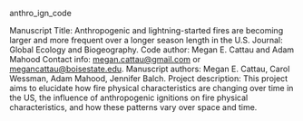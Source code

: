 anthro_ign_code

Manuscript Title: Anthropogenic and lightning-started fires are becoming larger and more frequent over a longer season length in the U.S.
Journal: Global Ecology and Biogeography.
Code author: Megan E. Cattau and Adam Mahood
Contact info: megan.cattau@gmail.com or megancattau@boisestate.edu.
Manuscript authors: Megan E. Cattau, Carol Wessman, Adam Mahood, Jennifer Balch.
Project description: This project aims to elucidate how fire physical characteristics are changing over time in the US, the influence of anthropogenic ignitions on fire physical characteristics, and how these patterns vary over space and time.
